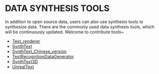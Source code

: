 # DATA SYNTHESIS TOOLS

In addition to open source data, users can also use synthesis tools to synthesize data.
There are the commonly used data synthesis tools, which will be continuously updated. Welcome to contribute tools~

*  [Text_renderer](https://github.com/oh-my-ocr/text_renderer)
* [SynthText](https://github.com/ankush-me/SynthText)
* [SynthText_Chinese_version](https://github.com/JarveeLee/SynthText_Chinese_version)
* [TextRecognitionDataGenerator](https://github.com/Belval/TextRecognitionDataGenerator)
* [SynthText3D](https://github.com/MhLiao/SynthText3D)
* [UnrealText](https://github.com/Jyouhou/UnrealText/)
